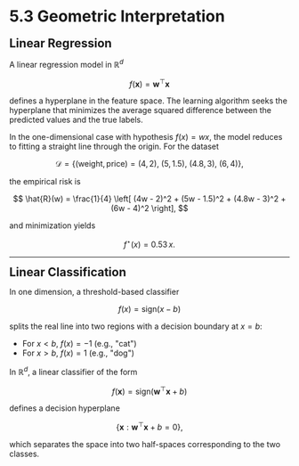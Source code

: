 # 5.3 Geometric Interpretation

**<span style="font-size:1.5em;">Linear Regression</span>**

A linear regression model in $\mathbb{R}^d$

$$
f(\mathbf{x}) = \mathbf{w}^\top \mathbf{x}
$$

defines a hyperplane in the feature space. The learning algorithm seeks the hyperplane that minimizes the average squared difference between the predicted values and the true labels.

In the one-dimensional case with hypothesis $f(x) = w x$, the model reduces to fitting a straight line through the origin. For the dataset

$$
\mathcal{D} = \{ (\text{weight}, \text{price}) = (4,2),\ (5,1.5),\ (4.8,3),\ (6,4) \},
$$

the empirical risk is

$$
\hat{R}(w) = \frac{1}{4} \left[ (4w - 2)^2 + (5w - 1.5)^2 + (4.8w - 3)^2 + (6w - 4)^2 \right],
$$

and minimization yields

$$
f^\star(x) = 0.53\,x.
$$

---

**<span style="font-size:1.5em;">Linear Classification</span>**

In one dimension, a threshold-based classifier

$$
f(x) = \mathrm{sign}(x - b)
$$

splits the real line into two regions with a decision boundary at $x = b$:

- For $x < b$, $f(x) = -1$ (e.g., "cat")
- For $x > b$, $f(x) = 1$ (e.g., "dog")

In $\mathbb{R}^d$, a linear classifier of the form

$$
f(\mathbf{x}) = \mathrm{sign}(\mathbf{w}^\top \mathbf{x} + b)
$$

defines a decision hyperplane

$$
\{ \mathbf{x} : \mathbf{w}^\top \mathbf{x} + b = 0 \},
$$

which separates the space into two half-spaces corresponding to the two classes.
